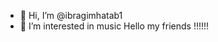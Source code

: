 - 👋 Hi, I’m @ibragimhatab1
- 👀 I’m interested in music
Hello my friends !!!!!!

<!---
ibragimhatab1/ibragimhatab1 is a ✨ special ✨ repository because its `README.md` (this file) appears on your GitHub profile.
You can click the Preview link to take a look at your changes.
--->
